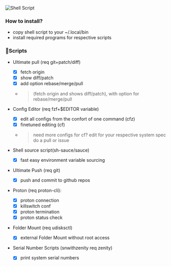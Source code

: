 ![Shell Script](https://img.shields.io/badge/shell_script-%23121011.svg?style=for-the-badge&logo=gnu-bash&logoColor=black&color=purple)

### How to install?
* copy shell script to your ~/.local/bin
* install required programs for respective scripts

### 🐚Scripts
* Ultimate pull (req git+patch/diff)
   - [x] fetch origin
   - [x] show diff/patch
   - [x] add option rebase/merge/pull
   -   > (fetch origin and shows diff/patch), with option for rebase/merge/pull

* Config Editor (req fzf+$EDITOR variable)
   - [x] edit all configs from the confort of one command (cfz)
   - [x] finetuned editing (cf)
   -   > need more configs for cf? edit for your respective system spec do a pull or issue

* Shell source script(sh-sauce/sauce)
   - [x] fast easy environment variable sourcing

* Ultimate Push (req git)
   - [x] push and commit to github repos

* Proton (req proton-cli):
   - [x] proton connection 
   - [x] killswitch conf 
   - [x] proton termination
   - [x] proton status check

* Folder Mount (req udisksctl)
   - [x] external Folder Mount without root access

* Serial Number Scripts (snwithzenity req zenity)
   - [x] print system serial numbers
